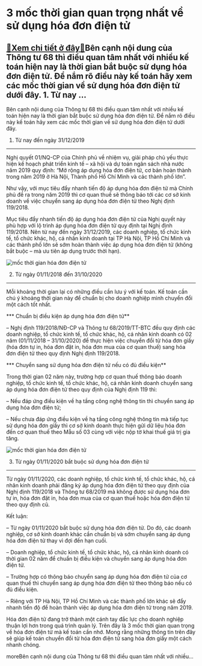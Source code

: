 3 mốc thời gian quan trọng nhất về sử dụng hóa đơn điện tử
==========================================================

[:gift:Xem chi tiết ở đây:gift:](https://hddtvn.com/3-moc-thoi-gian-quan-trong-nhat-ve-su-dung-hoa-don-dien-tu/)Bên cạnh nội dung của Thông tư 68 thì điều quan tâm nhất với nhiều kế toán hiện nay là thời gian bắt buộc sử dụng hóa đơn điện tử. Để nắm rõ điều này kế toán hãy xem các mốc thời gian về sử dụng hóa đơn điện tử dưới đây. 1. Từ nay …
----------------------------------------------------------------------------------------------------------------------------------------------------------------------------------------------------------------------------------------

Bên cạnh nội dung của Thông tư 68 thì điều quan tâm nhất với nhiều kế toán hiện nay là thời gian bắt buộc sử dụng hóa đơn điện tử. Để nắm rõ điều này kế toán hãy xem các mốc thời gian về sử dụng hóa đơn điện tử dưới đây.


1. Từ nay đến ngày 31/12/2019
-----------------------------


Nghị quyết 01/NQ-CP của Chính phủ về nhiệm vụ, giải pháp chủ yếu thực hiện kế hoạch phát triển kinh tế – xã hội và dự toán ngân sách nhà nước năm 2019 quy định: “Mở rộng áp dụng hóa đơn điện tử, cơ bản hoàn thành trong năm 2019 ở Hà Nội, Thành phố Hồ Chí Minh và các thành phố lớn”.


Như vậy, với mục tiêu đẩy nhanh tiến độ áp dụng hóa đơn điện tử mà Chính phủ đề ra trong năm 2019 thì cơ quan thuế sẽ thông báo tới các cơ sở kinh doanh về việc chuyển sang áp dụng hóa đơn điện tử theo Nghị định 119/2018.


Mục tiêu đẩy nhanh tiến độ áp dụng hóa đơn điện tử của Nghị quyết này phù hợp với lộ trình áp dụng hóa đơn điện tử quy định tại Nghị định 119/2018. Nên từ nay đến ngày 31/12/2019, các doanh nghiệp, tổ chức kinh tế, tổ chức khác, hộ, cá nhân kinh doanh tại TP Hà Nội, TP Hồ Chí Minh và các thành phố lớn sẽ sớm hoàn thành việc áp dụng hóa đơn điện tử (không bắt buộc – mà ưu tiên áp dụng trước thời hạn).


![mốc thời gian hóa đơn điện tử](https://hddtvn.com/wp-content/uploads/2021/01/hoa-don-dien-tu.jpg)


2. Từ ngày 01/11/2018 đến 31/10/2020
------------------------------------


Mỗi khoảng thời gian lại có những điều cần lưu ý với kế toán. Kế toán cần chú ý khoảng thời gian này để chuẩn bị cho doanh nghiệp mình chuyển đổi một cách tốt nhất.


*** Chuẩn bị điều kiện áp dụng hóa đơn điện tử**


– Nghị định 119/2018/NĐ-CP và Thông tư 68/2019/TT-BTC đều quy định các doanh nghiệp, tổ chức kinh tế, tổ chức khác, hộ, cá nhân kinh doanh có 02 năm (01/11/2018 – 31/10/2020) để thực hiện việc chuyển đổi từ hóa đơn giấy (hóa đơn tự in, hóa đơn đặt in, hóa đơn mua của cơ quan thuế) sang hóa đơn điện tử theo quy định Nghị định 119/2018.


*** Chuyển sang sử dụng hóa đơn điện tử nếu có đủ điều kiện**


Trong thời gian 02 năm này, trường hợp cơ quan thuế thông báo doanh nghiệp, tổ chức kinh tế, tổ chức khác, hộ, cá nhân kinh doanh chuyển sang áp dụng hóa đơn điện tử theo quy định của Nghị định 119 thì:


– Nếu đáp ứng điều kiện về hạ tầng công nghệ thông tin thì chuyển sang áp dụng hóa đơn điện tử;


– Nếu chưa đáp ứng điều kiện về hạ tầng công nghệ thông tin mà tiếp tục sử dụng hóa đơn giấy thì cơ sở kinh doanh thực hiện gửi dữ liệu hóa đơn đến cơ quan thuế theo Mẫu số 03 cùng với việc nộp tờ khai thuế giá trị gia tăng.


![mốc thời gian hóa đơn điện tử](https://hddtvn.com/wp-content/uploads/2021/01/2019-anh-1-1563957995922308722580-12-0-636-999-crop-1563958007336-636995836603281250.jpg)


3. Từ ngày 01/11/2020 bắt buộc sử dụng hóa đơn điện tử
------------------------------------------------------


Từ ngày 01/11/2020, các doanh nghiệp, tổ chức kinh tế, tổ chức khác, hộ, cá nhân kinh doanh phải đăng ký áp dụng hóa đơn điện tử theo quy định của Nghị định 119/2018 và Thông tư 68/2019 mà không được sử dụng hóa đơn tự in, hóa đơn đặt in, hóa đơn mua của cơ quan thuế hoặc hóa đơn điện tử theo quy định cũ.


Kết luận:


– Từ ngày 01/11/2020 bắt buộc sử dụng hóa đơn điện tử. Do đó, các doanh nghiệp, cơ sở kinh doanh khác cần chuẩn bị và sớm chuyển sang áp dụng hóa đơn điện tử thay vì đợi đến hạn cuối.


– Doanh nghiệp, tổ chức kinh tế, tổ chức khác, hộ, cá nhân kinh doanh có thời gian 02 năm để chuẩn bị điều kiện và chuyển sang áp dụng hóa đơn điện tử.


– Trường hợp có thông báo chuyển sang áp dụng hóa đơn điện tử của cơ quan thuế thì chuyển sang áp dụng hóa đơn điện tử theo thông báo nếu có đủ điều kiện.


– Riêng với TP Hà Nội, TP Hồ Chí Minh và các thành phố lớn khác sẽ đẩy nhanh tiến độ để hoàn thành việc áp dụng hóa đơn điện tử trong năm 2019.


Hóa đơn điện tử đang trở thành một cánh tay đắc lực cho doanh nghiệp thuận lợi hơn trong quá trình quản lý. Trên đây là 3 mốc thời gian quan trọng về hóa đơn điện tử mà kế toán cần nhớ. Mong rằng những thông tin trên đây sẽ giúp kế toán chuyển đổi từ hóa đơn điện tử sang hóa đơn giấy một cách nhanh chóng.


moreBên cạnh nội dung của Thông tư 68 thì điều quan tâm nhất với nhiều…

